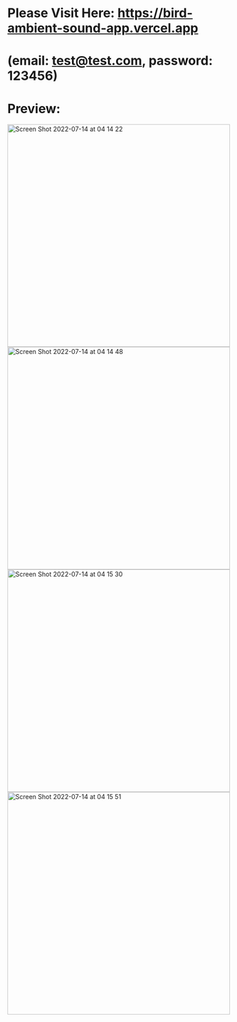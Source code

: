 # Please Visit Here: https://bird-ambient-sound-app.vercel.app
# (email: test@test.com, password: 123456)

# Preview:

<img width="500" alt="Screen Shot 2022-07-14 at 04 14 22" src="https://user-images.githubusercontent.com/69543583/178970670-bfb5aafd-9442-4173-b225-edb60d188a71.png">

<img width="500" alt="Screen Shot 2022-07-14 at 04 14 48" src="https://user-images.githubusercontent.com/69543583/178970683-a0f1fb01-3c9e-4ad3-ae7f-eb9498d99164.png">

<img width="500" alt="Screen Shot 2022-07-14 at 04 15 30" src="https://user-images.githubusercontent.com/69543583/178970689-8db07bdc-d3a2-4fa6-8425-dfb62789a23f.png">

<img width="500" alt="Screen Shot 2022-07-14 at 04 15 51" src="https://user-images.githubusercontent.com/69543583/178970696-d99607e5-1b00-42c2-9b37-0397b47a3983.png">
